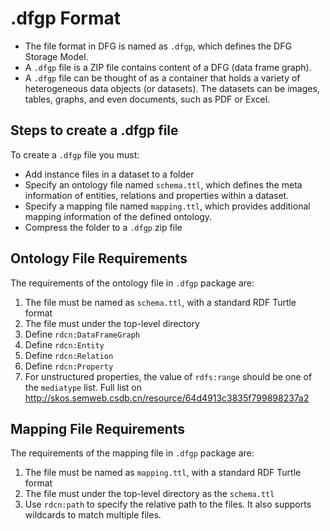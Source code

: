 # .dfgp Format
- The file format in DFG is named as `.dfgp`, which defines the DFG Storage Model.
- A `.dfgp` file is a ZIP file contains content of a DFG (data frame graph).
- A `.dfgp` file can be thought of as a container that holds a variety of heterogeneous data objects (or datasets). The datasets can be images, tables, graphs, and even documents, such as PDF or Excel.

## Steps to create a .dfgp file
To create a `.dfgp` file you must:
- Add instance files in a dataset to a folder
- Specify an ontology file named `schema.ttl`, which defines the meta information of entities, relations and properties within a dataset.
- Specify a mapping file named `mapping.ttl`, which provides additional mapping information of the defined ontology.
- Compress the folder to a `.dfgp` zip file

## Ontology File Requirements
The requirements of the ontology file in `.dfgp` package are:
1. The file must be named as `schema.ttl`, with a standard RDF Turtle format
2. The file must under the top-level directory
3. Define `rdcn:DataFrameGraph`
4. Define `rdcn:Entity`
5. Define `rdcn:Relation`
6. Define `rdcn:Property`
7. For unstructured properties, the value of `rdfs:range` should be one of the `mediatype` list. Full list on http://skos.semweb.csdb.cn/resource/64d4913c3835f799898237a2

## Mapping File Requirements
The requirements of the mapping file in `.dfgp` package are:
1. The file must be named as `mapping.ttl`, with a standard RDF Turtle format
2. The file must under the top-level directory as the `schema.ttl`
3. Use `rdcn:path` to specify the relative path to the files. It also supports wildcards to match multiple files.








